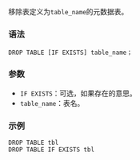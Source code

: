 移除表定义为`table_name`的元数据表。
### 语法
```
DROP TABLE [IF EXISTS] table_name；
```
### 参数
- `IF EXISTS`：可选，如果存在的意思。
- `table_name`：表名。

### 示例
```
DROP TABLE tbl
DROP TABLE IF EXISTS tbl
```